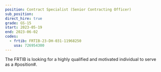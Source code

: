 ```yaml
---
position: Contract Specialist (Senior Contracting Officer)
sub_position:
direct_hire: true
grade: GS-15
start: 2023-05-19
end: 2023-06-02
codes:
  - frtib: FRTIB-23-DH-031-11968250
    usa: 726954300
---
```


The FRTIB is looking for a highly qualified and motivated individual to serve as a #position#.

